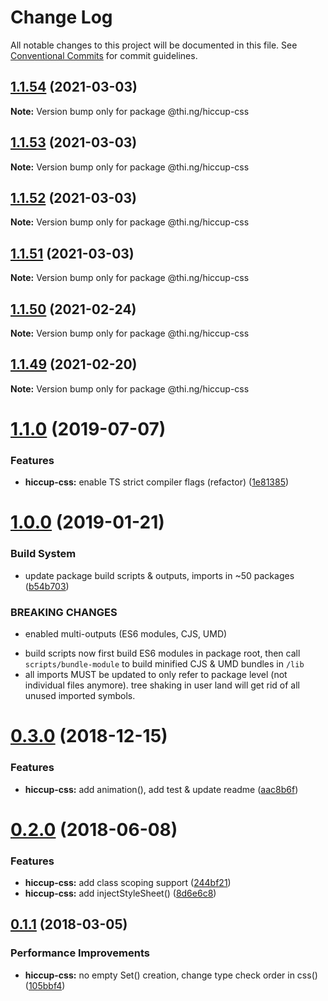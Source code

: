 # Change Log

All notable changes to this project will be documented in this file.
See [Conventional Commits](https://conventionalcommits.org) for commit guidelines.

## [1.1.54](https://github.com/thi-ng/umbrella/compare/@thi.ng/hiccup-css@1.1.53...@thi.ng/hiccup-css@1.1.54) (2021-03-03)

**Note:** Version bump only for package @thi.ng/hiccup-css





## [1.1.53](https://github.com/thi-ng/umbrella/compare/@thi.ng/hiccup-css@1.1.52...@thi.ng/hiccup-css@1.1.53) (2021-03-03)

**Note:** Version bump only for package @thi.ng/hiccup-css





## [1.1.52](https://github.com/thi-ng/umbrella/compare/@thi.ng/hiccup-css@1.1.51...@thi.ng/hiccup-css@1.1.52) (2021-03-03)

**Note:** Version bump only for package @thi.ng/hiccup-css





## [1.1.51](https://github.com/thi-ng/umbrella/compare/@thi.ng/hiccup-css@1.1.50...@thi.ng/hiccup-css@1.1.51) (2021-03-03)

**Note:** Version bump only for package @thi.ng/hiccup-css





## [1.1.50](https://github.com/thi-ng/umbrella/compare/@thi.ng/hiccup-css@1.1.49...@thi.ng/hiccup-css@1.1.50) (2021-02-24)

**Note:** Version bump only for package @thi.ng/hiccup-css





## [1.1.49](https://github.com/thi-ng/umbrella/compare/@thi.ng/hiccup-css@1.1.48...@thi.ng/hiccup-css@1.1.49) (2021-02-20)

**Note:** Version bump only for package @thi.ng/hiccup-css





# [1.1.0](https://github.com/thi-ng/umbrella/compare/@thi.ng/hiccup-css@1.0.19...@thi.ng/hiccup-css@1.1.0) (2019-07-07)

### Features

* **hiccup-css:** enable TS strict compiler flags (refactor) ([1e81385](https://github.com/thi-ng/umbrella/commit/1e81385))

# [1.0.0](https://github.com/thi-ng/umbrella/compare/@thi.ng/hiccup-css@0.3.5...@thi.ng/hiccup-css@1.0.0) (2019-01-21)

### Build System

* update package build scripts & outputs, imports in ~50 packages ([b54b703](https://github.com/thi-ng/umbrella/commit/b54b703))

### BREAKING CHANGES

* enabled multi-outputs (ES6 modules, CJS, UMD)

- build scripts now first build ES6 modules in package root, then call
  `scripts/bundle-module` to build minified CJS & UMD bundles in `/lib`
- all imports MUST be updated to only refer to package level
  (not individual files anymore). tree shaking in user land will get rid of
  all unused imported symbols.

# [0.3.0](https://github.com/thi-ng/umbrella/compare/@thi.ng/hiccup-css@0.2.32...@thi.ng/hiccup-css@0.3.0) (2018-12-15)

### Features

* **hiccup-css:** add animation(), add test & update readme ([aac8b6f](https://github.com/thi-ng/umbrella/commit/aac8b6f))

<a name="0.2.0"></a>
# [0.2.0](https://github.com/thi-ng/umbrella/compare/@thi.ng/hiccup-css@0.1.24...@thi.ng/hiccup-css@0.2.0) (2018-06-08)

### Features

* **hiccup-css:** add class scoping support ([244bf21](https://github.com/thi-ng/umbrella/commit/244bf21))
* **hiccup-css:** add injectStyleSheet() ([8d6e6c8](https://github.com/thi-ng/umbrella/commit/8d6e6c8))

<a name="0.1.1"></a>
## [0.1.1](https://github.com/thi-ng/umbrella/compare/@thi.ng/hiccup-css@0.1.0...@thi.ng/hiccup-css@0.1.1) (2018-03-05)

### Performance Improvements

* **hiccup-css:** no empty Set() creation, change type check order in css() ([105bbf4](https://github.com/thi-ng/umbrella/commit/105bbf4))
